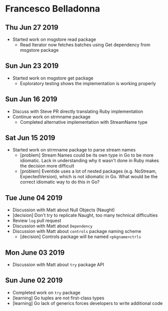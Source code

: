# Francesco Belladonna

## Thu Jun 27 2019
- Started work on msgstore read package
  - Read Iterator now fetches batches using Get dependency from msgstore
    package

## Sun Jun 23 2019
- Started work on msgstore get package
  - Exploratory testing shows the implementation is working properly

## Sun Jun 16 2019
- Discuss with Steve PR directly translating Ruby implementation
- Continue work on strmname package
  - Completed alternative implementation with StreamName type

## Sat Jun 15 2019
- Started work on strmname package to parse stream names
  - [problem] Stream Names could be its own type in Go to be more idiomatic.
    Lack in understanding why it wasn't done in Ruby makes the decision
    more difficult
  - [problem] Eventide uses a lot of nested packages (e.g. NoStream,
    ExpectedVersion), which is not idiomatic in Go. What would be the
    correct idiomatic way to do this in Go?

## Tue June 04 2019
- Discussion with Matt about Null Objects (Naught)
- [decision] Don't try to replicate Naught, too many technical difficulties
- Review `log` pull request
- Discussion with Matt about `Dependency`
- Discussion with Matt about `controls` package naming scheme
  - [decision] Controls package will be named `<pkgname>ctrls`

## Mon June 03 2019
- Discussion with Matt about `try` package API

## Sun June 02 2019
- Completed work on `try` package
- [learning] Go tuples are not first-class types
- [learning] Go lack of generics forces developers to write additional code
